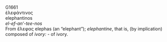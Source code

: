 <body>
  <p>G1661<br>  ἐλεφάντινος  <br> elephantinos  <br><i>el-ef-an‘-tee-nos </i><br>From   ἔλεφας    elephas   (an “elephant”); <i>elephantine</i>, that is, (by implication) composed of <i>ivory:</i> - of ivory.<br></p>
 </body>